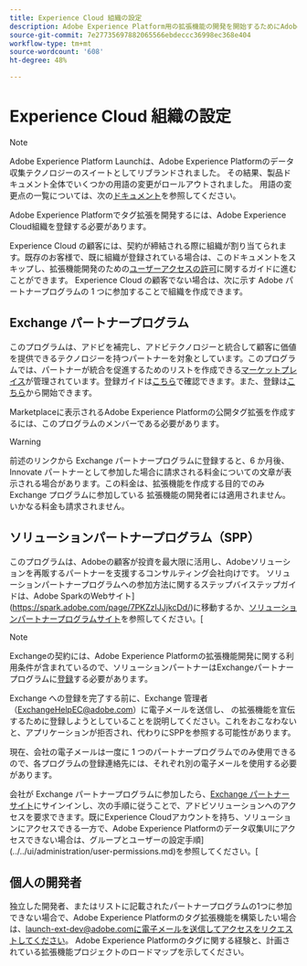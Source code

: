 ```yaml
---
title: Experience Cloud 組織の設定
description: Adobe Experience Platform用の拡張機能の開発を開始するためにAdobe Experience Cloud組織を登録する方法について説明します。
source-git-commit: 7e27735697882065566ebdeccc36998ec368e404
workflow-type: tm+mt
source-wordcount: '608'
ht-degree: 48%

---
```


# Experience Cloud 組織の設定

>[!NOTE]
>
>Adobe Experience Platform Launchは、Adobe Experience Platformのデータ収集テクノロジーのスイートとしてリブランドされました。 その結果、製品ドキュメント全体でいくつかの用語の変更がロールアウトされました。 用語の変更点の一覧については、次の[ドキュメント](../../term-updates.md)を参照してください。

Adobe Experience Platformでタグ拡張を開発するには、Adobe Experience Cloud組織を登録する必要があります。

Experience Cloud の顧客には、契約が締結される際に組織が割り当てられます。既存のお客様で、既に組織が登録されている場合は、このドキュメントをスキップし、拡張機能開発のための[ユーザーアクセスの許可](./access.md)に関するガイドに進むことができます。 Experience Cloud の顧客でない場合は、次に示す Adobe パートナープログラムの 1 つに参加することで組織を作成できます。

## Exchange パートナープログラム

このプログラムは、アドビを補完し、アドビテクノロジーと統合して顧客に価値を提供できるテクノロジーを持つパートナーを対象としています。このプログラムでは、パートナーが統合を促進するためのリストを作成できる[マーケットプレイス](https://www.adobeexchange.com/experiencecloud.html)が管理されています。登録ガイドは[こちら](https://partners.adobe.com/exchangeprogram/experiencecloud/reg-guide.html)で確認できます。また、登録は[こちら](https://partners.adobe.com/exchangeprogram/experiencecloud/prereg.html)から開始できます。

Marketplaceに表示されるAdobe Experience Platformの公開タグ拡張を作成するには、このプログラムのメンバーである必要があります。

>[!WARNING]
>
>前述のリンクから Exchange パートナープログラムに登録すると、6 か月後、Innovate パートナーとして参加した場合に請求される料金についての文章が表示される場合があります。この料金は、拡張機能を作成する目的でのみ Exchange プログラムに参加している 拡張機能の開発者には適用されません。いかなる料金も請求されません。

## ソリューションパートナープログラム（SPP）

このプログラムは、Adobeの顧客が投資を最大限に活用し、Adobeソリューションを再販するパートナーを支援するコンサルティング会社向けです。 ソリューションパートナープログラムへの参加方法に関するステップバイステップガイドは、Adobe SparkのWebサイト](https://spark.adobe.com/page/7PKZzIJJjkcDd/)に移動するか、[ソリューションパートナープログラムサイト](https://solutionpartners.adobe.com/home.html)を参照してください。[

>[!NOTE]
>
>Exchangeの契約には、Adobe Experience Platformの拡張機能開発に関する利用条件が含まれているので、ソリューションパートナーはExchangeパートナープログラムに[登録](https://partners.adobe.com/exchangeprogram/experiencecloud/prereg.html)する必要があります。
>
>Exchange への登録を完了する前に、Exchange 管理者（<ExchangeHelpEC@adobe.com>）に電子メールを送信し、 の拡張機能を宣伝するために登録しようとしていることを説明してください。これをおこなわないと、アプリケーションが拒否され、代わりにSPPを参照する可能性があります。
>
>現在、会社の電子メールは一度に 1 つのパートナープログラムでのみ使用できるので、各プログラムの登録連絡先には、それぞれ別の電子メールを使用する必要があります。

会社が Exchange パートナープログラムに参加したら、[Exchange パートナーサイト](https://partners.adobe.com/exchangeprogram/experiencecloud)にサインインし、次の手順に従うことで、アドビソリューションへのアクセスを要求できます。既にExperience Cloudアカウントを持ち、ソリューションにアクセスできる一方で、Adobe Experience Platformのデータ収集UIにアクセスできない場合は、グループとユーザーの設定手順](../../ui/administration/user-permissions.md)を参照してください。[

## 個人の開発者

独立した開発者、またはリストに記載されたパートナープログラムの1つに参加できない場合で、Adobe Experience Platformのタグ拡張機能を構築したい場合は、launch-ext-dev@adobe.comに電子メールを送信してアクセスをリクエストしてください。 Adobe Experience Platformのタグに関する経験と、計画されている拡張機能プロジェクトのロードマップを示してください。
